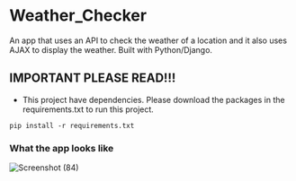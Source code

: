 # Weather_Checker
An app that uses an API to check the weather of a location and it also uses AJAX to display the weather. Built with Python/Django.

## IMPORTANT PLEASE READ!!! 

- This project have dependencies. Please download the packages in the requirements.txt to run this project.

```
pip install -r requirements.txt
```

### What the app looks like

![Screenshot (84)](https://user-images.githubusercontent.com/68482221/115796018-0c836f80-a39f-11eb-9b9a-a1e89569bc57.png)



